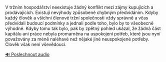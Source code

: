 
V tržním hospodářství neexistuje žádný konflikt mezi zájmy kupujících a prodávajících. Existují nevýhody způsobené chybným předvídáním. Kdyby každý člověk a všichni členové tržní společnosti vždy správně a včas předvídali budoucí podmínky a jednali podle toho, bylo by to všeobecně výhodné. Kdyby tomu tak bylo, pak by zpětný pohled ukázal, že žádná část kapitálu ani práce nebyla promarněna na uspokojení potřeb, které jsou nyní považovány za méně naléhavé než nějaké jiné neuspokojené potřeby. Člověk však není vševědoucí.

[🔊 Poslechnout audio](/data/7-paragraphs/audio/chapter_131/para_005-V-trnm-hospodstv-neexistuje-dn-konflikt-me.mp3)
